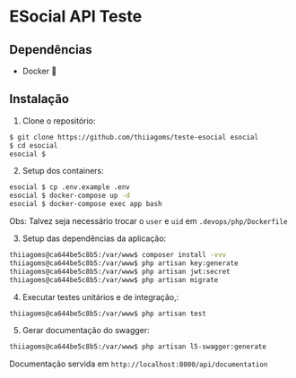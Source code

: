# ESocial API Teste

## Dependências

- Docker :whale:

## Instalação

1. Clone o repositório:

```bash
$ git clone https://github.com/thiiagoms/teste-esocial esocial
$ cd esocial
esocial $
```

2. Setup dos containers:

```bash
esocial $ cp .env.example .env
esocial $ docker-compose up -d
esocial $ docker-compose exec app bash
```

Obs: Talvez seja necessário trocar o `user` e `uid` em `.devops/php/Dockerfile`

3. Setup das dependências da aplicação:

```bash
thiiagoms@ca644be5c8b5:/var/www$ composer install -vvv
thiiagoms@ca644be5c8b5:/var/www$ php artisan key:generate
thiiagoms@ca644be5c8b5:/var/www$ php artisan jwt:secret
thiiagoms@ca644be5c8b5:/var/www$ php artisan migrate
```

4. Executar testes unitários e de integração,:

```bash
thiiagoms@ca644be5c8b5:/var/www$ php artisan test
```

5. Gerar documentação do swagger:

```bash
thiiagoms@ca644be5c8b5:/var/www$ php artisan l5-swagger:generate
```

Documentação servida em `http://localhost:8000/api/documentation`
